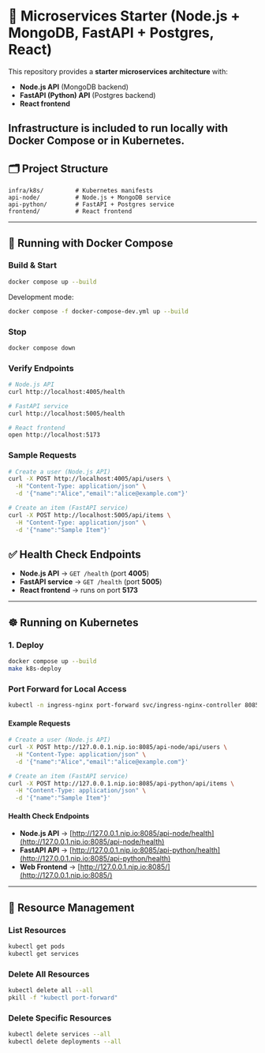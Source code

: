 # 🚀 Microservices Starter (Node.js + MongoDB, FastAPI + Postgres, React)

This repository provides a **starter microservices architecture** with:

* **Node.js API** (MongoDB backend)
* **FastAPI (Python) API** (Postgres backend)
* **React frontend**

Infrastructure is included to run **locally with Docker Compose** or in **Kubernetes**.
---

## 🗂 Project Structure

```
infra/k8s/         # Kubernetes manifests
api-node/          # Node.js + MongoDB service
api-python/        # FastAPI + Postgres service
frontend/          # React frontend
```

---

## 🐳 Running with Docker Compose

### Build & Start

```bash
docker compose up --build
```

Development mode:

```bash
docker compose -f docker-compose-dev.yml up --build
```

### Stop

```bash
docker compose down
```

### Verify Endpoints

```bash
# Node.js API
curl http://localhost:4005/health

# FastAPI service
curl http://localhost:5005/health

# React frontend
open http://localhost:5173
```

### Sample Requests

```bash
# Create a user (Node.js API)
curl -X POST http://localhost:4005/api/users \
  -H "Content-Type: application/json" \
  -d '{"name":"Alice","email":"alice@example.com"}'

# Create an item (FastAPI service)
curl -X POST http://localhost:5005/api/items \
  -H "Content-Type: application/json" \
  -d '{"name":"Sample Item"}'
```

## ✅ Health Check Endpoints

* **Node.js API** → `GET /health` (port **4005**)
* **FastAPI service** → `GET /health` (port **5005**)
* **React frontend** → runs on port **5173**

---

## ☸️ Running on Kubernetes

### 1. Deploy 

```bash
docker compose up --build
make k8s-deploy
```

### Port Forward for Local Access

```bash
kubectl -n ingress-nginx port-forward svc/ingress-nginx-controller 8085:80
```

#### Example Requests

```bash
# Create a user (Node.js API)
curl -X POST http://127.0.0.1.nip.io:8085/api-node/api/users \
  -H "Content-Type: application/json" \
  -d '{"name":"Alice","email":"alice@example.com"}'

# Create an item (FastAPI service)
curl -X POST http://127.0.0.1.nip.io:8085/api-python/api/items \
  -H "Content-Type: application/json" \
  -d '{"name":"Sample Item"}'
```

#### Health Check Endpoints

* **Node.js API** → [http://127.0.0.1.nip.io:8085/api-node/health](http://127.0.0.1.nip.io:8085/api-node/health)
* **FastAPI API** → [http://127.0.0.1.nip.io:8085/api-python/health](http://127.0.0.1.nip.io:8085/api-python/health)
* **Web Frontend** → [http://127.0.0.1.nip.io:8085/](http://127.0.0.1.nip.io:8085/)

---


## 🔧 Resource Management

### List Resources

```bash
kubectl get pods
kubectl get services
```

### Delete All Resources

```bash
kubectl delete all --all
pkill -f "kubectl port-forward"
```

### Delete Specific Resources

```bash
kubectl delete services --all
kubectl delete deployments --all
```